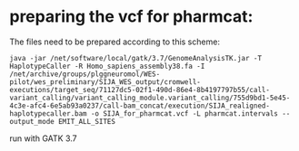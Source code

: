# preparing the vcf for pharmcat:

The files need to be prepared according to this scheme:

`java -jar /net/software/local/gatk/3.7/GenomeAnalysisTK.jar -T HaplotypeCaller -R Homo_sapiens_assembly38.fa -I /net/archive/groups/plggneuromol/WES-pilot/wes_preliminary/SIJA_WES_output/cromwell-executions/target_seq/71127dc5-02f1-490d-86e4-8b4197797b55/call-variant_calling/variant_calling_module.variant_calling/755d9bd1-5e45-4c3e-afc4-6e5ab93a0237/call-bam_concat/execution/SIJA_realigned-haplotypecaller.bam -o SIJA_for_pharmcat.vcf -L pharmcat.intervals --output_mode EMIT_ALL_SITES`
     
  run with GATK 3.7
   
